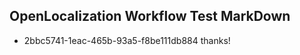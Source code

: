 ## OpenLocalization Workflow Test MarkDown
* 2bbc5741-1eac-465b-93a5-f8be111db884 
thanks!<!--HONumber=Mar16_HO2-->
